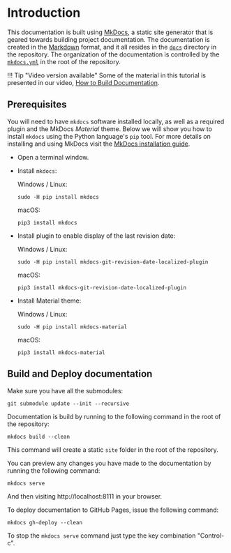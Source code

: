 # Introduction

This documentation is built using [MkDocs](http://www.mkdocs.org/), a static site generator that is geared towards building project documentation. The documentation is created in the [Markdown](http://en.wikipedia.org/wiki/Markdown) format, and it all resides in the [`docs`](https://github.com/Islandora/documentation/tree/main/docs) directory in the repository. The organization of the documentation is controlled by the [`mkdocs.yml`](https://github.com/Islandora/documentation/blob/main/mkdocs.yml) in the root of the repository.

!!! Tip "Video version available"
    Some of the material in this tutorial is presented in our video, [How to Build Documentation](https://youtu.be/YgSXicNow5w).


## Prerequisites

You will need to have `mkdocs` software installed locally, as well as a required plugin and the MkDocs _Material_ theme. Below we will show you how to install `mkdocs` using the Python language's `pip` tool. For more details on installing and using MkDocs visit the [MkDocs installation guide](https://www.mkdocs.org/#installation).

- Open a terminal window.

- Install `mkdocs`:

    Windows / Linux:

    `sudo -H pip install mkdocs`

    macOS:

    `pip3 install mkdocs`



- Install plugin to enable display of the last revision date:

     Windows / Linux:

     `sudo -H pip install mkdocs-git-revision-date-localized-plugin`

    macOS:

    `pip3 install mkdocs-git-revision-date-localized-plugin`



- Install Material theme:

    Windows / Linux:

    `sudo -H pip install mkdocs-material`

    macOS:

    `pip3 install mkdocs-material`



## Build and Deploy documentation

Make sure you have all the submodules:

`git submodule update --init --recursive`

Documentation is build by running to the following command in the root of the repository:

`mkdocs build --clean`

This command will create a static `site` folder in the root of the repository.

You can preview any changes you have made to the documentation by running the following command:

`mkdocs serve`

And then visiting http://localhost:8111 in your browser.

To deploy documentation to GitHub Pages, issue the following command:

`mkdocs gh-deploy --clean`

To stop the `mkdocs serve` command just type the key combination "Control-c".
